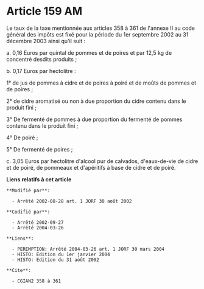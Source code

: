 # Article 159 AM

Le taux de la taxe mentionnée aux articles 358 à 361 de l'annexe II au code général des impôts est fixé pour la période du
1er septembre 2002 au 31 décembre 2003 ainsi qu'il suit :

a. 0,16 Euros par quintal de pommes et de poires et par 12,5 kg de concentré desdits produits ;

b. 0,17 Euros par hectolitre :

1° de jus de pommes à cidre et de poires à poiré et de moûts de pommes et de poires ;

2° de cidre aromatisé ou non à due proportion du cidre contenu dans le produit fini ;

3° De fermenté de pommes à due proportion du fermenté de pommes contenu dans le produit fini ;

4° De poiré ;

5° De fermenté de poires ;

c. 3,05 Euros par hectolitre d'alcool pur de calvados, d'eaux-de-vie de cidre et de poiré, de pommeaux et d'apéritifs à base
de cidre et de poiré.

**Liens relatifs à cet article**

	**Modifié par**:

	  - Arrêté 2002-08-28 art. 1 JORF 30 août 2002

	**Codifié par**:

	  - Arrêté 2002-09-27
	  - Arrêté 2004-03-26

	**Liens**:

	  - PEREMPTION: Arrêté 2004-03-26 art. 1 JORF 30 mars 2004
	  - HISTO: Edition du 1er janvier 2004
	  - HISTO: Edition du 31 août 2002

	**Cite**:

	  - CGIAN2 358 à 361
